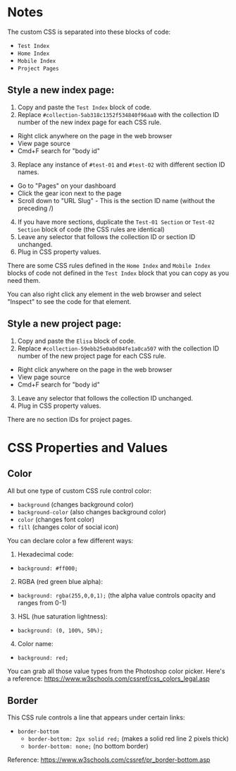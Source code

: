 # Notes

The custom CSS is separated into these blocks of code:

* `Test Index`
* `Home Index`
* `Mobile Index`
* `Project Pages`

## Style a new index page:
1. Copy and paste the `Test Index` block of code.
2. Replace `#collection-5ab318c1352f534840f96aa0` with the collection ID number of the new index page for each CSS rule.
  * Right click anywhere on the page in the web browser
  * View page source
  * Cmd+F search for "body id"
3. Replace any instance of `#test-01` and `#test-02` with different section ID names.
 * Go to "Pages" on your dashboard
 * Click the gear icon next to the page
 * Scroll down to "URL Slug" - This is the section ID name (without the preceding /)
4. If you have more sections, duplicate the `Test-01 Section` or `Test-02 Section` block of code (the CSS rules are identical)
5. Leave any selector that follows the collection ID or section ID unchanged.
6. Plug in CSS property values.

There are some CSS rules defined in the `Home Index` and `Mobile Index` blocks of code not defined in the `Test Index` block that you can copy as you need them.

You can also right click any element in the web browser and select "Inspect" to see the code for that element.

## Style a new project page:
1. Copy and paste the `Elisa` block of code.
2. Replace `#collection-59ebb25e0abd04fe1a0ca507` with the collection ID number of the new project page for each CSS rule.
  * Right click anywhere on the page in the web browser
  * View page source
  * Cmd+F search for "body id"
3. Leave any selector that follows the collection ID unchanged.
4. Plug in CSS property values.

There are no section IDs for project pages.

# CSS Properties and Values

## Color
All but one type of custom CSS rule control color:
- `background` (changes background color)
- `background-color` (also changes background color)
- `color` (changes font color)
- `fill` (changes color of social icon)

You can declare color a few different ways:
1. Hexadecimal code:
  * `background: #ff000;`
2. RGBA (red green blue alpha):
  * `background: rgba(255,0,0,1);` (the alpha value controls opacity and ranges from 0-1)
3. HSL (hue saturation lightness):
  * `background: (0, 100%, 50%);`
4. Color name:
  * `background: red;`

You can grab all those value types from the Photoshop color picker.
Here's a reference: <https://www.w3schools.com/cssref/css_colors_legal.asp>

## Border
This CSS rule controls a line that appears under certain links:
- `border-bottom`
  - `border-bottom: 2px solid red;` (makes a solid red line 2 pixels thick)
  - `border-bottom: none;` (no bottom border)

Reference: <https://www.w3schools.com/cssref/pr_border-bottom.asp>
